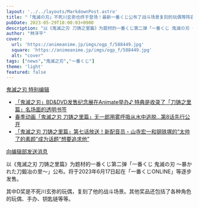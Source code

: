 ```yaml
---
layout: '../../layouts/MarkdownPost.astro'
title: "「鬼滅の刃」不死川玄弥也终于登场！最新一番くじ公布了战斗场景复刻的玩偶等阵容"
pubDate: 2023-05-29T18:00:03+0900
description: "以《鬼滅之刃 刀铸之里篇》为题材的一番くじ第二弹「一番くじ 鬼滅の刃 ～暴かれた刀鍛冶の里～」公布。将于2023年6月17日起在「一番くじONLINE」等逐步发售。"
author: "林洋平"
cover:
  url: 'https://animeanime.jp/imgs/ogp_f/588449.jpg'
  square: 'https://animeanime.jp/imgs/ogp_f/588449.jpg'
  alt: "cover"
tags: ["news","鬼滅之刃","一番くじ"]
theme: 'light'
featured: false
---
```


<p class="list-short-title"><a class="linked-title" href="/special/1049/recent/%E9%AC%BC%E6%BB%85%E3%81%AE%E5%88%83">鬼滅之刃 特别编辑</a></p>
<ul class="giga-list">
  <li class="item item--cate-news item--cate-news-goods item--subcate-goods"><a class="link" href="/article/2023/05/29/77617.html" title="「鬼滅の刃」BD&amp;DVD发售纪念展在Animate举办♪ 特典是收录了「刀铸之里篇」名场面的透明书签">「鬼滅之刃」BD&amp;DVD发售纪念展在Animate举办♪ 特典是收录了「刀铸之里篇」名场面的透明书签</a></li>
  <li class="item item--cate-news item--cate-news-latest item--subcate-latest"><a class="link" href="/article/2023/05/28/77609.html" title="春季动画「鬼滅之刃 刀铸之里篇」无一郎用雾呼吸从水中逃脱…第8话先行公开">春季动画「鬼滅之刃 刀铸之里篇」无一郎用雾呼吸从水中逃脱…第8话先行公开</a></li>
  <li class="item item--cate-news item--cate-news-topics item--subcate-topics"><a class="link" href="/article/2023/05/22/77489.html" title="「鬼滅之刃 刀铸之里篇」第七话放送！新配音员・山寺宏一和钢铁塚的“太帅了的素颜”成为话题“想要追求他”">「鬼滅之刃 刀铸之里篇」第七话放送！新配音员・山寺宏一和钢铁塚的“太帅了的素颜”成为话题“想要追求他”</a></li>
</ul>
<p class="send-msg"><a class="link" href="https://www.iid.co.jp/contact/media_contact.html?recipient=anime" rel="nofollow"><i class="icon icon--mail"></i>向编辑部发送消息</a></p>

以《鬼滅之刃 刀铸之里篇》为题材的一番くじ第二弹「一番くじ 鬼滅の刃 ～暴かれた刀鍛冶の里～」公布。将于2023年6月17日起在「一番くじONLINE」等逐步发售。

其中D奖是不死川玄弥的玩偶，复刻了他的战斗场景。其他奖品还包括了各种角色的玩偶、手办、钥匙链等等。